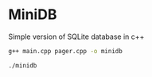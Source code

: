# MiniDB
Simple version of SQLite database in c++

```bash
g++ main.cpp pager.cpp -o minidb
```
```bash
./minidb
```

